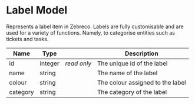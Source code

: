 # Label Model

Represents a label item in Zebreco. Labels are fully customisable and are used for a variety of functions. Namely, to categorise entities such as tickets and tasks.


| Name      | Type      |               | Description                       |
|-----------|-----------|---------------|-----------------------------------|
| id        | integer   | _read only_   | The unique id of the label        |
| name      | string    |               | The name of the label             |
| colour    | string    |               | The colour assigned to the label  |
| category  | string    |               | The category of the label         |
